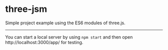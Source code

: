# three-jsm
Simple project example using the ES6 modules of three.js.

---

You can start a local server by using `npm start` and then open http://localhost:3000/app/ for testing.
